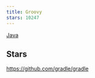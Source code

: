 ```yaml
---
title: Groovy
stars: 10247
---
```


[Java](/autumn/languages/java)

## Stars

<https://github.com/gradle/gradle>

